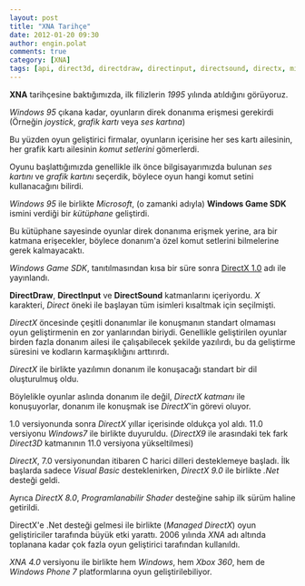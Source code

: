 ```yaml
---
layout: post
title: "XNA Tarihçe"
date: 2012-01-20 09:30
author: engin.polat
comments: true
category: [XNA]
tags: [api, direct3d, directdraw, directinput, directsound, directx, microsoft, wp7, XNA, xna game studio]
---
```

**XNA** tarihçesine baktığımızda, ilk filizlerin *1995* yılında atıldığını görüyoruz.

*Windows 95* çıkana kadar, oyunların direk donanıma erişmesi gerekirdi (Örneğin *joystick*, *grafik kartı* veya *ses kartına*)

Bu yüzden oyun geliştirici firmalar, oyunların içerisine her ses kartı ailesinin, her grafik kartı ailesinin *komut setlerini* gömerlerdi.

Oyunu başlattığımızda genellikle ilk önce bilgisayarımızda bulunan *ses kartını* ve *grafik kartını* seçerdik, böylece oyun hangi komut setini kullanacağını bilirdi.

*Windows 95* ile birlikte *Microsoft*, (o zamanki adıyla) **Windows Game SDK** ismini verdiği bir *kütüphane* geliştirdi.

Bu kütüphane sayesinde oyunlar direk donanıma erişmek yerine, ara bir katmana erişecekler, böylece donanım'a özel komut setlerini bilmelerine gerek kalmayacaktı.

*Windows Game SDK*, tanıtılmasından kısa bir süre sonra <a href="http://en.wikipedia.org/wiki/DirectX" title="Wikipedia : DirectX" target="_blank" rel="noopener">DirectX 1.0</a> adı ile yayınlandı.

**DirectDraw**, **DirectInput** ve **DirectSound** katmanlarını içeriyordu. *X* karakteri, *Direct* öneki ile başlayan tüm isimleri kısaltmak için seçilmişti.

*DirectX* öncesinde çeşitli donanımlar ile konuşmanın standart olmaması oyun geliştirmenin en zor yanlarından biriydi. Genellikle geliştirilen oyunlar birden fazla donanım ailesi ile çalışabilecek şekilde yazılırdı, bu da geliştirme süresini ve kodların karmaşıklığını arttırırdı.

*DirectX* ile birlikte yazılımın donanım ile konuşacağı standart bir dil oluşturulmuş oldu.

Böylelikle oyunlar aslında donanım ile değil, *DirectX katmanı* ile konuşuyorlar, donanım ile konuşmak ise *DirectX*'in görevi oluyor.

1.0 versiyonunda sonra *DirectX* yıllar içerisinde oldukça yol aldı. 11.0 versiyonu *Windows7* ile birlikte duyuruldu. (*DirectX9* ile arasındaki tek fark *Direct3D* katmanının 11.0 versiyona yükseltilmesi)

*DirectX*, 7.0 versiyonundan itibaren C harici dilleri desteklemeye başladı. İlk başlarda sadece *Visual Basic* desteklenirken, *DirectX 9.0* ile birlikte *.Net* desteği geldi.

Ayrıca *DirectX 8.0*, *Programlanabilir Shader* desteğine sahip ilk sürüm haline getirildi.

DirectX'e .Net desteği gelmesi ile birlikte (*Managed DirectX*) oyun geliştiriciler tarafında büyük etki yarattı. 2006 yılında *XNA* adı altında toplanana kadar çok fazla oyun geliştirici tarafından kullanıldı.

*XNA 4.0* versiyonu ile birlikte hem *Windows*, hem *Xbox 360*, hem de *Windows Phone 7* platformlarına oyun geliştirilebiliyor.

